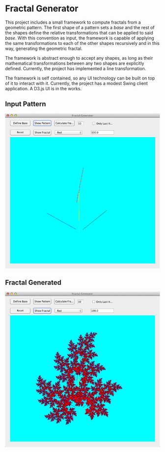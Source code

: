 # Fractal Generator

This project includes a small framework to compute fractals from a geometric pattern. The first shape of a pattern sets a *base* and the rest of the shapes define the relative transformations that can be applied to said *base*. With this convention as input, the framework is capable of applying the same transformations to each of the other shapes recursively and in this way, generating the geometric fractal.

The framework is abstract enough to accept any shapes, as long as their mathematical transformations between any two shapes are explicitly defined. Currently, the project has implemented a line transformation.

The framework is self contained, so any UI technology can be built on top of it to interact with it. Currently, the project has a modest Swing client application. A D3.js UI is in the works.


Input Pattern
-
![](/README/pattern.png)


Fractal Generated
-
![](/README/fractal.png)